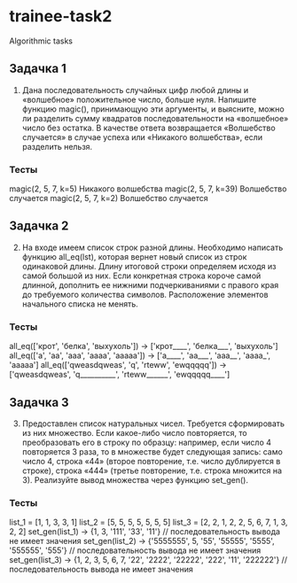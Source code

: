 # trainee-task2
Algorithmic tasks

## Задачка 1

1) Дана последовательность случайных цифр любой длины и «волшебное» положительное число, больше нуля. 
Напишите функцию magic(), принимающую эти аргументы, и выясните, можно ли разделить сумму квадратов последовательности на «волшебное» число без остатка. 
В качестве ответа возвращается «Волшебство случается» в случае успеха или «Никакого волшебства», если разделить нельзя.

### Тесты
magic(2, 5, 7, k=5)   Никакого волшебства
magic(2, 5, 7, k=39) Волшебство случается
magic(2, 5, 7, k=2)   Волшебство случается

## Задачка 2

2) На входе имеем список строк разной длины. 
Необходимо написать функцию all_eq(lst), которая вернет новый список из строк одинаковой длины. 
Длину итоговой строки определяем исходя из самой большой из них. 
Если конкретная строка короче самой длинной, дополнить ее нижними подчеркиваниями с правого края до требуемого количества символов.
Расположение элементов начального списка не менять.

### Тесты
all_eq(['крот', 'белка', 'выхухоль']) -> ['крот____', 'белка___', 'выхухоль']
all_eq(['a', 'aa', 'aaa', 'aaaa', 'aaaaa']) -> ['a____', 'aa___', 'aaa__', 'aaaa_', 'aaaaa']
all_eq(['qweasdqweas', 'q', 'rteww', 'ewqqqqq']) -> ['qweasdqweas', 'q__________', 'rteww______', 'ewqqqqq____']


## Задачка 3

3) Предоставлен список натуральных чисел. Требуется сформировать из них множество. Если какое-либо число повторяется, то преобразовать его в строку по образцу: например, если число 4 повторяется 3 раза, то в множестве будет следующая запись: само число 4, строка «44» (второе повторение, т.е. число дублируется в строке), строка «444» (третье повторение, т.е. строка множится на 3). Реализуйте вывод множества через функцию set_gen().

### Тесты
list_1 = [1, 1, 3, 3, 1]
list_2 = [5, 5, 5, 5, 5, 5, 5]
list_3 = [2, 2, 1, 2, 2, 5, 6, 7, 1, 3, 2, 2]
set_gen(list_1)  -> {1, 3, '111', '33', '11'}    // последовательность вывода не имеет значения
set_gen(list_2) -> {'5555555', 5, '55', '55555', '5555', '555555', '555'}     // последовательность вывода не имеет значения
set_gen(list_3) -> {1, 2, 3, 5, 6, 7, '22', '2222', '22222', '222', '11', '222222'}    // последовательность вывода не имеет значения
